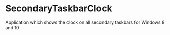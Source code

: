 # SecondaryTaskbarClock
Application which shows the clock on all secondary taskbars for Windows 8 and 10
